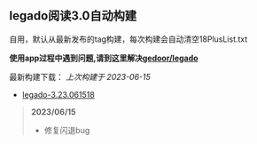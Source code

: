 ## legado阅读3.0自动构建

自用，默认从最新发布的tag构建，每次构建会自动清空18PlusList.txt

**使用app过程中遇到问题,请到这里解决[gedoor/legado](https://github.com/gedoor/legado/issues)**

最新构建下载： *上次构建于 2023-06-15*

* [legado-3.23.061518](https://github.com/0x152a/legado-Build/releases/latest)

<!--start-->
> **2023/06/15**
> 
> * 修复闪退bug
> 
<!--end-->

